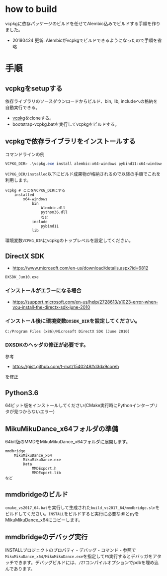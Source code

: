 # how to build
vcpkgに依存パッケージのビルドを任せてAlembic込みでビルドする手順を作りました。

* 20180424 更新: Alembicがvcpkgでビルドできるようになったので手順を省略

# 手順

## vcpkgをsetupする
依存ライブラリのソースダウンロードからビルド、bin, lib, includeへの格納を自動実行できる。

* [vcpkg](https://github.com/Microsoft/vcpkg)をcloneする。
* bootstrap-vcpkg.batを実行してvcpkgをビルドする。

## vcpkgで依存ライブラリをインストールする

コマンドラインの例

```powershell
VCPKG_DIR> .\vcpkg.exe install alembic:x64-windows pybind11:x64-windows
```

``VCPKG_DIR/installed``以下にビルド成果物が格納されるので以降の手順でこれを利用します。

```
vcpkg # ここをVCPKG_DIRにする
    installed
        x64-windows
            bin
                Alembic.dll
                python36.dll
                など
            include
                pybind11
            lib
```

環境変数``VCPKG_DIR``にvcpkgのトップレベルを設定してください。

## DirectX SDK

* https://www.microsoft.com/en-us/download/details.aspx?id=6812

``DXSDK_Jun10.exe``

### インストールがエラーになる場合
* https://support.microsoft.com/en-us/help/2728613/s1023-error-when-you-install-the-directx-sdk-june-2010

### インストール後に環境変数``DXSDK_DIR``を設定してください。

``C:/Program Files (x86)/Microsoft DirectX SDK (June 2010)``

### DXSDKのヘッダの修正が必要です。

参考

* https://gist.github.com/t-mat/1540248#d3dx9coreh

を修正

## Python3.6

64ビット版をインストールしてください(CMake実行時にPythonインタープリタが見つからないエラー)

## MikuMikuDance_x64フォルダの準備
64bit版のMMDをMikuMikuDance_x64フォルダに展開します。

```
mmdbridge
    MikuMikuDance_x64
        MikuMikuDance.exe
        Data
            MMDExport.h
            MMDExport.lib
など
```

## mmdbridgeのビルド
``cmake_vs2017_64.bat``を実行して生成された``build_vs2017_64/mmdbridge.sln``をビルドしてください。``INSTALL``をビルドすると実行に必要なdllとpyをMikuMikuDance_x64にコピーします。

## mmdbridgeのデバッグ実行
INSTALLプロジェクトのプロパティ - デバッグ - コマンド - 参照で``MikuMikuDance_x64/MikuMikuDance.exe``を指定して``F5``実行するとデバッガをアタッチできます。デバッグビルドには、``/Z7``コンパイルオプションでpdbを埋め込んであります。

